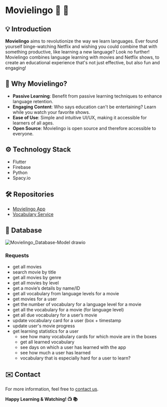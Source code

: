 # Movielingo :movie_camera: :book:

## :bulb: Introduction

**Movielingo** aims to revolutionize the way we learn languages. Ever found yourself binge-watching Netflix and wishing you could combine that with something productive, like learning a new language? Look no further! Movielingo combines language learning with movies and Netflix shows, to create an educational experience that's not just effective, but also fun and engaging!

## :dart: Why Movielingo?

* **Passive Learning**: Benefit from passive learning techniques to enhance language retention.
* **Engaging Content**: Who says education can't be entertaining? Learn while you watch your favorite shows.
* **Ease of Use**: Simple and intuitive UI/UX, making it accessible for learners of all ages.
* **Open Source**: Movielingo is open source and therefore accessible to everyone.

## :gear: Technology Stack

* Flutter
* Firebase
* Python
* Spacy.io

## 🛠️ Repositories
- [Movielingo App](https://github.com/Movielingo/movielingo_app)
- [Vocabulary Service](https://github.com/Movielingo/VocabularyService)

## 💾 Database
![Movielingo_Database-Model drawio](https://github.com/Movielingo/.github/assets/50672977/61690a29-9644-4f80-923b-9862ebb8c96f)

### Requests
- get all movies
- search movie by title
- get all movies by genre
- get all movies by level
- get a movie’s details by name/ID
- get all vocabulary from language levels for a movie
- get movies for a user
- get the number of vocabulary for a language level for a movie
- get all the vocabulary for a movie (for language level)
- get all due vocabulary for a user’s movie
- update vocabulary card for a user (box + timestamp
- update user's movie progress
- get learning statistics for a user
    - see how many vocabulary cards for which movie are in the boxes
    - get all learned vocabulary
    - see days on which a user has learned with the app
    - see how much a user has learned
    - vocabulary that is especially hard for a user to learn?

## :envelope: Contact

For more information, feel free to [contact us](mailto:constantin.unterkofler@code.berlin).

**Happy Learning & Watching! :tv: :books:**

